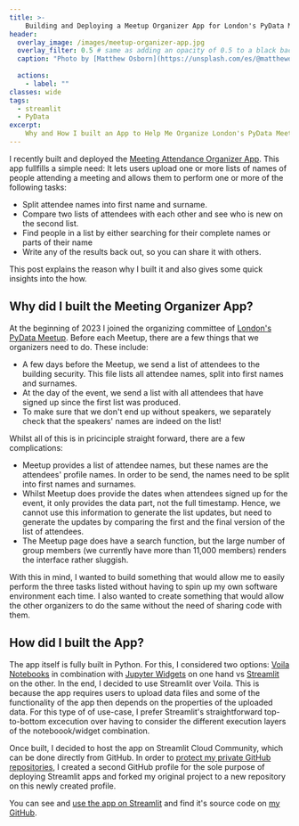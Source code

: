 ```yaml
---
title: >-
    Building and Deploying a Meetup Organizer App for London's PyData Meetup
header:
  overlay_image: /images/meetup-organizer-app.jpg
  overlay_filter: 0.5 # same as adding an opacity of 0.5 to a black background
  caption: "Photo by [Matthew Osborn](https://unsplash.com/es/@matthewosborn) on [Unsplash](https://unsplash.com/photos/wMRIcT86SWU)"
  
  actions:
    - label: ""
classes: wide
tags:
  - streamlit
  - PyData
excerpt: 
    Why and How I built an App to Help Me Organize London's PyData Meetup
---
```


I recently built and deployed the [Meeting Attendance Organizer App](https://meeting-attendance-organizer.streamlit.app/). This app fullfills a simple need: It lets users upload one or more lists of names of people attending a meeting and allows them to perform one or more of the following tasks:

* Split attendee names into first name and surname.
* Compare two lists of attendees with each other and see who is new on the second list.
* Find people in a list by either searching for their complete names or parts of their name
* Write any of the results back out, so you can share it with others.

This post explains the reason why I built it and also gives some quick insights into the how.

## Why did I built the Meeting Organizer App?

At the beginning of 2023 I joined the organizing committee of [London's PyData Meetup](https://www.meetup.com/pydata-london-meetup/). Before each Meetup, there are a few things that we organizers need to do. These include:

* A few days before the Meetup, we send a list of attendees to the building security. This file lists all attendee names, split into first names and surnames.
* At the day of the event, we send a list with all attendees that have signed up since the first list was produced.
* To make sure that we don't end up without speakers, we separately check that the speakers' names are indeed on the list!

Whilst all of this is in pricinciple straight forward, there are a few complications:

* Meetup provides a list of attendee names, but these names are the attendees' profile names. In order to be send, the names need to be split into first names and surnames.
* Whilst Meetup does provide the dates when attendees signed up for the event, it only provides the data part, not the full timestamp. Hence, we cannot use this information to generate the list updates, but need to generate the updates by comparing the first and the final version of the list of attendees.
* The Meetup page does have a search function, but the large number of group members (we currently have more than 11,000 members) renders the interface rather sluggish.

With this in mind, I wanted to build something that would allow me to easily perform the three tasks listed without having to spin up my own software environment each time. I also wanted to create something that would allow the other organizers to do the same without the need of sharing code with them.

## How did I built the App?

The app itself is fully built in Python. For this, I considered two options: [Voila Notebooks](https://github.com/voila-dashboards/voila) in combination with [Jupyter Widgets](https://ipywidgets.readthedocs.io/en/latest/) on one hand vs [Streamlit](https://streamlit.io/) on the other. In the end, I decided to use Streamlit over Voila. This is because the app requires users to upload data files and some of the functionality of the app then depends on the properties of the uploaded data. For this type of of use-case, I prefer Streamlit's straightforward top-to-bottom excecution over having to consider the different execution layers of the noteboook/widget combination.

Once built, I decided to host the app on Streamlit Cloud Community, which can be done directly from GitHub. In order to [protect my private GitHub repositories](https://walkenho.github.io/excuse-me-streamlit-cloud-you-want-what/), I created a second GitHub profile for the sole purpose of deploying Streamlit apps and forked my original project to a new repository on this newly created profile.

You can see and [use the app on Streamlit](https://meeting-attendance-organizer.streamlit.app) and find it's source code on [my GitHub](https://github.com/walkenho/meeting-attendance-organizer). 